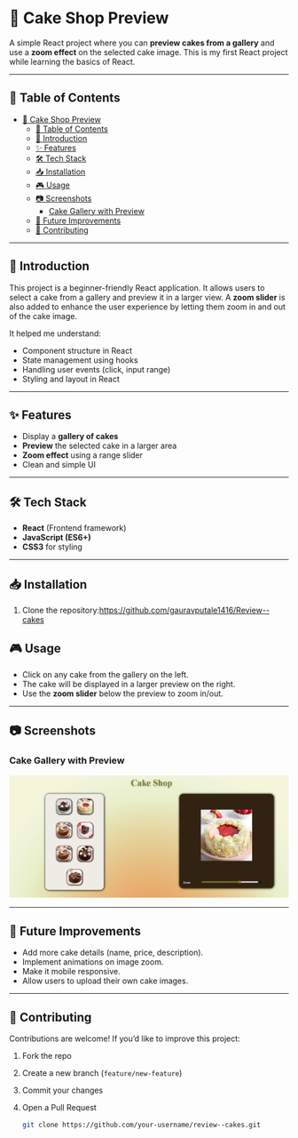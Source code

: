 # 🍰 Cake Shop Preview

A simple React project where you can **preview cakes from a gallery** and use a **zoom effect** on the selected cake image. This is my first React project while learning the basics of React.

---

## 📌 Table of Contents
- [🍰 Cake Shop Preview](#-cake-shop-preview)
  - [📌 Table of Contents](#-table-of-contents)
  - [🚀 Introduction](#-introduction)
  - [✨ Features](#-features)
  - [🛠️ Tech Stack](#️-tech-stack)
  - [📥 Installation](#-installation)
  - [🎮 Usage](#-usage)
  - [📷 Screenshots](#-screenshots)
    - [Cake Gallery with Preview](#cake-gallery-with-preview)
  - [🔮 Future Improvements](#-future-improvements)
  - [🤝 Contributing](#-contributing)

---

## 🚀 Introduction
This project is a beginner-friendly React application. It allows users to select a cake from a gallery and preview it in a larger view. A **zoom slider** is also added to enhance the user experience by letting them zoom in and out of the cake image.  

It helped me understand:
- Component structure in React  
- State management using hooks  
- Handling user events (click, input range)  
- Styling and layout in React  

---

## ✨ Features
- Display a **gallery of cakes**  
- **Preview** the selected cake in a larger area  
- **Zoom effect** using a range slider  
- Clean and simple UI  

---

## 🛠️ Tech Stack
- **React** (Frontend framework)  
- **JavaScript (ES6+)**  
- **CSS3** for styling  

---

## 📥 Installation

1. Clone the repository:https://github.com/gauravputale1416/Review--cakes

## 🎮 Usage
- Click on any cake from the gallery on the left.  
- The cake will be displayed in a larger preview on the right.  
- Use the **zoom slider** below the preview to zoom in/out.  

---

## 📷 Screenshots
### Cake Gallery with Preview
![Cake Preview](./public/readme%20.png)  

---

## 🔮 Future Improvements
- Add more cake details (name, price, description).  
- Implement animations on image zoom.  
- Make it mobile responsive.  
- Allow users to upload their own cake images.  

---

## 🤝 Contributing
Contributions are welcome! If you’d like to improve this project:
1. Fork the repo  
2. Create a new branch (`feature/new-feature`)  
3. Commit your changes  
4. Open a Pull Request  

   ```bash
   git clone https://github.com/your-username/review--cakes.git

